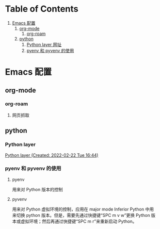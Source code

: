 
# Table of Contents

1.  [Emacs 配置](#orgd5cb58e)
    1.  [org-mode](#org425df55)
        1.  [org-roam](#org43e5d9e)
    2.  [python](#orge1b355f)
        1.  [Python layer 网址](#org068d926)
        2.  [pyenv 和 pyvenv 的使用](#org34735f6)


<a id="orgd5cb58e"></a>

# Emacs 配置


<a id="org425df55"></a>

## org-mode


<a id="org43e5d9e"></a>

### org-roam

1.  网页抓取


<a id="orge1b355f"></a>

## python


<a id="org068d926"></a>

### Python layer

[Python layer (Created: 2022-02-22 Tue 16:44)](https://develop.spacemacs.org/layers/+lang/python/README.html)


<a id="org34735f6"></a>

### pyenv 和 pyvenv 的使用

1.  pyenv

    用来对 Python 版本的控制

2.  pyvenv

    用来对 Python 虚拟环境的控制，应用在 major mode Inferior Python 中用来切换 python 版本。但是，需要先通过快捷键“SPC m v w”更换 Python 版本或虚拟环境；然后再通过快捷键“SPC m r”来重新启动 Python。

